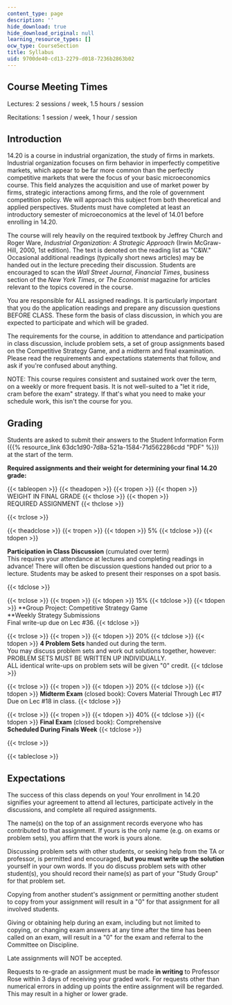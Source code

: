 ```yaml
---
content_type: page
description: ''
hide_download: true
hide_download_original: null
learning_resource_types: []
ocw_type: CourseSection
title: Syllabus
uid: 9700de40-cd13-2279-d018-7236b2863b02
---
```


Course Meeting Times
--------------------

Lectures: 2 sessions / week, 1.5 hours / session

Recitations: 1 session / week, 1 hour / session

Introduction
------------

14.20 is a course in industrial organization, the study of firms in markets. Industrial organization focuses on firm behavior in imperfectly competitive markets, which appear to be far more common than the perfectly competitive markets that were the focus of your basic microeconomics course. This field analyzes the acquisition and use of market power by firms, strategic interactions among firms, and the role of government competition policy. We will approach this subject from both theoretical and applied perspectives. Students must have completed at least an introductory semester of microeconomics at the level of 14.01 before enrolling in 14.20.

The course will rely heavily on the required textbook by Jeffrey Church and Roger Ware, _Industrial Organization: A Strategic Approach_ (Irwin McGraw-Hill, 2000, 1st edition). The text is denoted on the reading list as "C&W." Occasional additional readings (typically short news articles) may be handed out in the lecture preceding their discussion. Students are encouraged to scan the _Wall Street Journal_, _Financial Times_, business section of the _New York Times_, or _The Economist_ magazine for articles relevant to the topics covered in the course.

You are responsible for ALL assigned readings. It is particularly important that you do the application readings and prepare any discussion questions BEFORE CLASS. These form the basis of class discussion, in which you are expected to participate and which will be graded.

The requirements for the course, in addition to attendance and participation in class discussion, include problem sets, a set of group assignments based on the Competitive Strategy Game, and a midterm and final examination. Please read the requirements and expectations statements that follow, and ask if you're confused about anything.

NOTE: This course requires consistent and sustained work over the term, on a weekly or more frequent basis. It is not well-suited to a "let it ride, cram before the exam" strategy. If that's what you need to make your schedule work, this isn't the course for you.

Grading
-------

Students are asked to submit their answers to the Student Information Form ({{% resource_link 63dc1d90-7d8a-521a-1584-71d562286cdd "PDF" %}}) at the start of the term.

**Required assignments and their weight for determining your final 14.20 grade:**

{{< tableopen >}}
{{< theadopen >}}
{{< tropen >}}
{{< thopen >}}
WEIGHT IN FINAL GRADE
{{< thclose >}}
{{< thopen >}}
REQUIRED ASSIGNMENT
{{< thclose >}}

{{< trclose >}}

{{< theadclose >}}
{{< tropen >}}
{{< tdopen >}}
5%
{{< tdclose >}}
{{< tdopen >}}


**Participation in Class Discussion** (cumulated over term)  
This requires your attendance at lectures and completing readings in advance! There will often be discussion questions handed out prior to a lecture. Students may be asked to present their responses on a spot basis.


{{< tdclose >}}

{{< trclose >}}
{{< tropen >}}
{{< tdopen >}}
15%
{{< tdclose >}}
{{< tdopen >}}
**Group Project: Competitive Strategy Game  
**Weekly Strategy Submissions  
Final write-up due on Lec #36.
{{< tdclose >}}

{{< trclose >}}
{{< tropen >}}
{{< tdopen >}}
20%
{{< tdclose >}}
{{< tdopen >}}
**4 Problem Sets** handed out during the term.  
You may discuss problem sets and work out solutions together, however:  
PROBLEM SETS MUST BE WRITTEN UP INDIVIDUALLY.  
ALL identical write-ups on problem sets will be given "0" credit.
{{< tdclose >}}

{{< trclose >}}
{{< tropen >}}
{{< tdopen >}}
20%
{{< tdclose >}}
{{< tdopen >}}
**Midterm Exam** (closed book): Covers Material Through Lec #17  
Due on Lec #18 in class.
{{< tdclose >}}

{{< trclose >}}
{{< tropen >}}
{{< tdopen >}}
40%
{{< tdclose >}}
{{< tdopen >}}
**Final Exam** (closed book): Comprehensive  
**Scheduled During Finals Week**
{{< tdclose >}}

{{< trclose >}}

{{< tableclose >}}

Expectations
------------

The success of this class depends on you! Your enrollment in 14.20 signifies your agreement to attend all lectures, participate actively in the discussions, and complete all required assignments.

The name(s) on the top of an assignment records everyone who has contributed to that assignment. If yours is the only name (e.g. on exams or problem sets), you affirm that the work is yours alone.

Discussing problem sets with other students, or seeking help from the TA or professor, is permitted and encouraged, **but you must write up the solution** yourself in your own words. If you do discuss problem sets with other student(s), you should record their name(s) as part of your "Study Group" for that problem set.

Copying from another student's assignment or permitting another student to copy from your assignment will result in a "0" for that assignment for all involved students.

Giving or obtaining help during an exam, including but not limited to copying, or changing exam answers at any time after the time has been called on an exam, will result in a "0" for the exam and referral to the Committee on Discipline.

Late assignments will NOT be accepted.

Requests to re-grade an assignment must be made **in writing** to Professor Rose within 3 days of receiving your graded work. For requests other than numerical errors in adding up points the entire assignment will be regarded. This may result in a higher or lower grade.